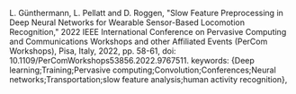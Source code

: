 L. Günthermann, L. Pellatt and D. Roggen, "Slow Feature Preprocessing in Deep Neural Networks for Wearable Sensor-Based Locomotion Recognition," 2022 IEEE International Conference on Pervasive Computing and Communications Workshops and other Affiliated Events (PerCom Workshops), Pisa, Italy, 2022, pp. 58-61, doi: 10.1109/PerComWorkshops53856.2022.9767511.
keywords: {Deep learning;Training;Pervasive computing;Convolution;Conferences;Neural networks;Transportation;slow feature analysis;human activity recognition}, 
